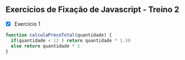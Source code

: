 ## Exercícios de Fixação de Javascript - Treino 2

- [x] Exercício 1
```javascript
function calculaPrecoTotal(quantidade) {
  if(quantidade < 12 ) return quantidade * 1.30
  else return quantidade * 1
}
```
